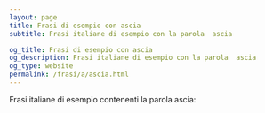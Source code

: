 ```yaml
---
layout: page
title: Frasi di esempio con ascia 
subtitle: Frasi italiane di esempio con la parola  ascia

og_title: Frasi di esempio con ascia 
og_description: Frasi italiane di esempio con la parola  ascia
og_type: website
permalink: /frasi/a/ascia.html
---
```


Frasi italiane di esempio contenenti la parola ascia:


